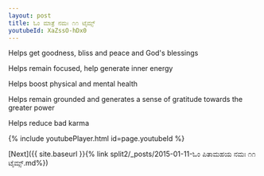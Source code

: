 ```yaml
---
layout: post
title: ಓಂ ಮಾತ್ರೆ ನಮಃ ೧೧ ಟೈಮ್ಸ್
youtubeId: XaZssO-hDx0
---
```

 
 
Helps get goodness, bliss and peace and God's blessings
 
Helps remain focused, help generate inner energy 
 
Helps boost physical and mental health 
 
Helps remain grounded and generates a sense of gratitude towards the greater power 
 
Helps reduce bad karma
 
 
 
 


{% include youtubePlayer.html id=page.youtubeId %}
 
[Next]({{ site.baseurl }}{% link  split2/_posts/2015-01-11-ಓಂ ಪಿತಾಮಹಯ ನಮಃ ೧೧ ಟೈಮ್ಸ್.md%})
 
